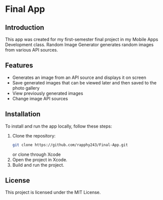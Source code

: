 # Final App

## Introduction
This app was created for my first-semester final project in my Mobile Apps Development class. Random Image Generator generates random images from various API sources.

## Features
- Generates an image from an API source and displays it on screen
- Save generated images that can be viewed later and then saved to the photo gallery
- View previously generated images
- Change image API sources


## Installation
To install and run the app locally, follow these steps:
1. Clone the repository:
   ```bash
   git clone https://github.com/rapphy243/Final-App.git
   ```
   or clone through Xcode
2. Open the project in Xcode.
3. Build and run the project.

## License
This project is licensed under the MIT License.
